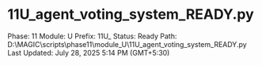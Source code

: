 # 11U_agent_voting_system_READY.py

Phase: 11
Module: U
Prefix: 11U_
Status: Ready
Path: D:\MAGIC\scripts\phase11\module_U\11U_agent_voting_system_READY.py
Last Updated: July 28, 2025 5:14 PM (GMT+5:30)